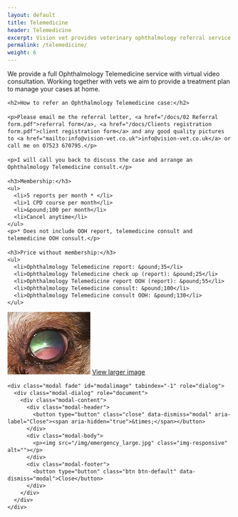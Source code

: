 ```yaml
---
layout: default
title: Telemedicine
header: Telemedicine
excerpt: Vision vet provides veterinary ophthalmology referral service and EMERGENCY service in Edinburgh, Livingston, Glasgow and across Scotland. It is run by Dr Tamir Spiegel, a veterinary ophthalmologist consultant.
permalink: /telemedicine/
weight: 6
---
```


<div class="row row--nested">

  <div class="col-md-9">
    <p>We provide a full Ophthalmology Telemedicine service with virtual video consultation. Working together with vets we aim to provide a treatment plan to manage your cases at home.</p>

    <h2>How to refer an Ophthalmology Telemedicine case:</h2>

    <p>Please email me the referral letter, <a href="/docs/02 Referral form.pdf">referral form</a>, <a href="/docs/Clients registration form.pdf">client registration form</a> and any good quality pictures to <a href="mailto:info@vision-vet.co.uk">info@vision-vet.co.uk</a> or call me on 07523 670795.</p>

    <p>I will call you back to discuss the case and arrange an Ophthalmology Telemedicine consult.</p>

    <h3>Membership:</h3>
    <ul>
      <li>5 reports per month * </li>
      <li>1 CPD course per month</li>
      <li>&pound;100 per month</li>
      <li>Cancel anytime</li>
    </ul>
    <p>* Does not include OOH report, telemedicine consult and telemedicine OOH consult.</p>

    <h3>Price without membership:</h3>
    <ul>
      <li>Ophthalmology Telemedicine report: &pound;35</li>
      <li>Ophthalmology Telemedicine check up (report): &pound;25</li>
      <li>Ophthalmology Telemedicine report OOH (report): &pound;55</li>
      <li>Ophthalmology Telemedicine consult: &pound;100</li>
      <li>Ophthalmology Telemedicine consult OOH: &pound;130</li>
    </ul>
  </div>

  <div class="col-md-3">
    <div class="img--bordered">
      <img src="/img/emergency_small.jpg" alt="" class="img-responsive img-thumbnail">
      <a href="#modalimage" data-toggle="modal" data-target="#modalimage" class="u-magnifyingglass"><span aria-hidden="true" class="glyphicon glyphicon-zoom-in"></span><span class="u-textindent">View larger image</span></a>
    </div>

    <div class="modal fade" id="modalimage" tabindex="-1" role="dialog">
  	  <div class="modal-dialog" role="document">
  	    <div class="modal-content">
  	      <div class="modal-header">
  	        <button type="button" class="close" data-dismiss="modal" aria-label="Close"><span aria-hidden="true">&times;</span></button>
  	      </div>
  	      <div class="modal-body">
            <p><img src="/img/emergency_large.jpg" class="img-responsive" alt=""></p>
          </div>
  	      <div class="modal-footer">
  	        <button type="button" class="btn btn-default" data-dismiss="modal">Close</button>
  	      </div>
  	    </div>
  	  </div>
  	</div>

  </div>

</div>
